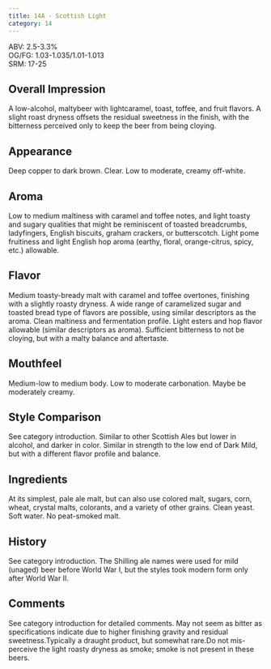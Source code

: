 ```yaml
---
title: 14A - Scottish Light
category: 14
---
```


ABV: 2.5-3.3%  
OG/FG: 1.03-1.035/1.01-1.013  
SRM: 17-25  

## Overall Impression
A low-alcohol, maltybeer with lightcaramel, toast, toffee, and fruit flavors. A slight roast dryness offsets the residual sweetness in the finish, with the bitterness perceived only to keep the beer from being cloying.

## Appearance
Deep copper to dark brown. Clear. Low to moderate, creamy off-white.

## Aroma
Low to medium maltiness with caramel and toffee notes, and light toasty and sugary qualities that might be reminiscent of toasted breadcrumbs, ladyfingers, English biscuits, graham crackers, or butterscotch. Light pome fruitiness and light English hop aroma (earthy, floral, orange-citrus, spicy, etc.) allowable.

## Flavor
Medium toasty-bready malt with caramel and toffee overtones, finishing with a slightly roasty dryness. A wide range of caramelized sugar and toasted bread type of flavors are possible, using similar descriptors as the aroma. Clean maltiness and fermentation profile. Light esters and hop flavor allowable (similar descriptors as aroma). Sufficient bitterness to not be cloying, but with a malty balance and aftertaste.

## Mouthfeel
Medium-low to medium body. Low to moderate carbonation. Maybe be moderately creamy.

## Style Comparison
See category introduction. Similar to other Scottish Ales but lower in alcohol, and darker in color. Similar in strength to the low end of Dark Mild, but with a different flavor profile and balance.

## Ingredients
At its simplest, pale ale malt, but can also use colored malt, sugars, corn, wheat, crystal malts, colorants, and a variety of other grains. Clean yeast. Soft water. No peat-smoked malt.

## History
See category introduction. The Shilling ale names were used for mild (unaged) beer before World War I, but the styles took modern form only after World War II.

## Comments
See category introduction for detailed comments. May not seem as bitter as specifications indicate due to higher finishing gravity and residual sweetness.Typically a draught product, but somewhat rare.Do not mis-perceive the light roasty dryness as smoke; smoke is not present in these beers.